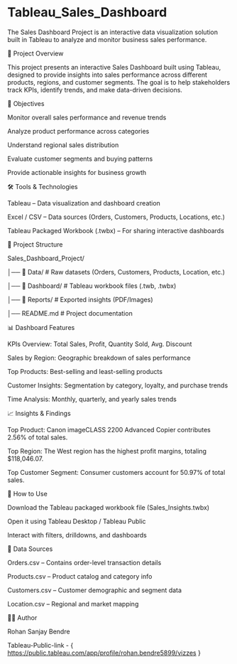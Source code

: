 # Tableau_Sales_Dashboard
The Sales Dashboard Project is an interactive data visualization solution built in Tableau to analyze and monitor business sales performance.  


📌 Project Overview

This project presents an interactive Sales Dashboard built using Tableau, designed to provide insights into sales performance across different products, regions, and customer segments. The goal is to help stakeholders track KPIs, identify trends, and make data-driven decisions.


🎯 Objectives

Monitor overall sales performance and revenue trends

Analyze product performance across categories

Understand regional sales distribution

Evaluate customer segments and buying patterns

Provide actionable insights for business growth


🛠️ Tools & Technologies

Tableau – Data visualization and dashboard creation

Excel / CSV – Data sources (Orders, Customers, Products, Locations, etc.)

Tableau Packaged Workbook (.twbx) – For sharing interactive dashboards


📂 Project Structure

Sales_Dashboard_Project/

│── 📁 Data/              # Raw datasets (Orders, Customers, Products, Location, etc.)

│── 📁 Dashboard/         # Tableau workbook files (.twb, .twbx)

│── 📁 Reports/           # Exported insights (PDF/Images)

│── README.md             # Project documentation


📊 Dashboard Features

KPIs Overview: Total Sales, Profit, Quantity Sold, Avg. Discount

Sales by Region: Geographic breakdown of sales performance

Top Products: Best-selling and least-selling products

Customer Insights: Segmentation by category, loyalty, and purchase trends

Time Analysis: Monthly, quarterly, and yearly sales trends


📈 Insights & Findings

Top Product: Canon imageCLASS 2200 Advanced Copier contributes 2.56% of total sales.

Top Region: The West region has the highest profit margins, totaling $118,046.07.

Top Customer Segment: Consumer customers account for 50.97% of total sales.


🚀 How to Use

Download the Tableau packaged workbook file (Sales_Insights.twbx)

Open it using Tableau Desktop / Tableau Public

Interact with filters, drilldowns, and dashboards


📁 Data Sources

Orders.csv – Contains order-level transaction details

Products.csv – Product catalog and category info

Customers.csv – Customer demographic and segment data

Location.csv – Regional and market mapping

👨‍💻 Author

Rohan Sanjay Bendre

Tableau-Public-link - { https://public.tableau.com/app/profile/rohan.bendre5899/vizzes }
